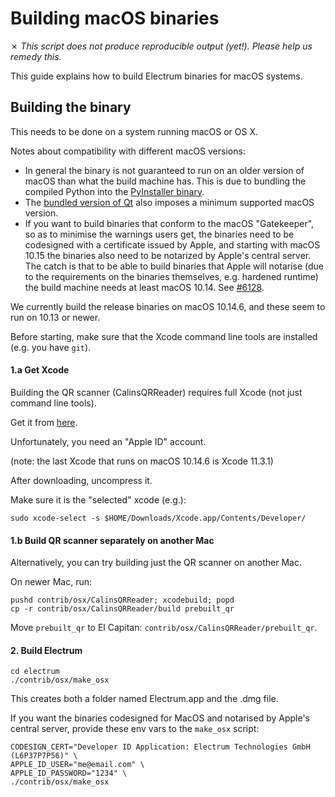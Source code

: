 Building macOS binaries
=======================

✗ _This script does not produce reproducible output (yet!).
   Please help us remedy this._

This guide explains how to build Electrum binaries for macOS systems.


## Building the binary

This needs to be done on a system running macOS or OS X.

Notes about compatibility with different macOS versions:
- In general the binary is not guaranteed to run on an older version of macOS
  than what the build machine has. This is due to bundling the compiled Python into
  the [PyInstaller binary](https://github.com/pyinstaller/pyinstaller/issues/1191).
- The [bundled version of Qt](https://github.com/spesmilo/electrum/issues/3685) also
  imposes a minimum supported macOS version.
- If you want to build binaries that conform to the macOS "Gatekeeper", so as to
  minimise the warnings users get, the binaries need to be codesigned with a
  certificate issued by Apple, and starting with macOS 10.15 the binaries also
  need to be notarized by Apple's central server. The catch is that to be able to build
  binaries that Apple will notarise (due to the requirements on the binaries themselves,
  e.g. hardened runtime) the build machine needs at least macOS 10.14.
  See [#6128](https://github.com/spesmilo/electrum/issues/6128).

We currently build the release binaries on macOS 10.14.6, and these seem to run on
10.13 or newer.

Before starting, make sure that the Xcode command line tools are installed (e.g. you have `git`).

#### 1.a Get Xcode

Building the QR scanner (CalinsQRReader) requires full Xcode (not just command line tools).

Get it from [here](https://developer.apple.com/download/more/).

Unfortunately, you need an "Apple ID" account.

(note: the last Xcode that runs on macOS 10.14.6 is Xcode 11.3.1)

After downloading, uncompress it.

Make sure it is the "selected" xcode (e.g.):

    sudo xcode-select -s $HOME/Downloads/Xcode.app/Contents/Developer/

#### 1.b Build QR scanner separately on another Mac

Alternatively, you can try building just the QR scanner on another Mac.

On newer Mac, run:

    pushd contrib/osx/CalinsQRReader; xcodebuild; popd
    cp -r contrib/osx/CalinsQRReader/build prebuilt_qr

Move `prebuilt_qr` to El Capitan: `contrib/osx/CalinsQRReader/prebuilt_qr`.


#### 2. Build Electrum

    cd electrum
    ./contrib/osx/make_osx

This creates both a folder named Electrum.app and the .dmg file.

If you want the binaries codesigned for MacOS and notarised by Apple's central server,
provide these env vars to the `make_osx` script:

    CODESIGN_CERT="Developer ID Application: Electrum Technologies GmbH (L6P37P7P56)" \
    APPLE_ID_USER="me@email.com" \
    APPLE_ID_PASSWORD="1234" \
    ./contrib/osx/make_osx
